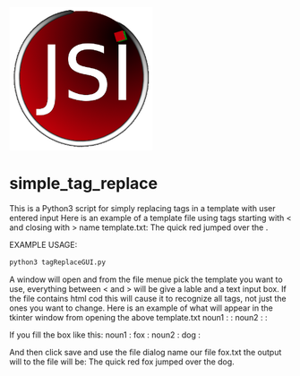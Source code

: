 ![alt text](https://github.com/J216/simple_tag_replace/raw/master/jsi-logo-256.png "JSI Logo")
# simple_tag_replace
This is a Python3 script for simply replacing tags in a template with user entered input
Here is an example of a template file using tags starting with < and closing with > name template.txt:
The quick red <noun1>
jumped over the <noun2>.

EXAMPLE USAGE:
```bash
python3 tagReplaceGUI.py
```
A window will open and from the file menue pick the template you want to use, everything between < and > will be give a lable and a text input box. If the file contains html cod this will cause it to recognize all tags, not just the ones you want to change.
Here is an example of what will appear in the tkinter window from opening the above template.txt
noun1 :     :
noun2 :     :

If you fill the box like this:
noun1 : fox :
noun2 : dog :

And then click save and use the file dialog name our file fox.txt the output will to the file will be:
The quick red fox
jumped over the dog.
